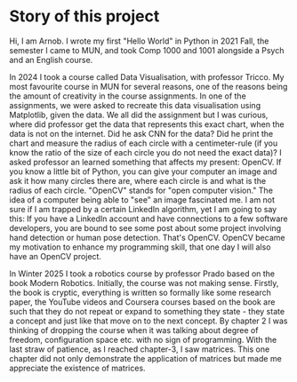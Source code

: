 # Story of this project

Hi, I am Arnob. I wrote my first "Hello World" in Python in 2021 Fall, the semester I came to MUN, and took Comp 1000 and 1001 alongside a Psych and an English course.

In 2024 I took a course called Data Visualisation, with professor Tricco. My most favourite course in MUN for several reasons, one of the reasons being the amount of creativity in the course assignments. In one of the assignments, we were asked to recreate this data visualisation using Matplotlib, given the data. We all did the assignment but I was curious, where did professor get the data that represents this exact chart, when the data is not on the internet. Did he ask CNN for the data? Did he print the chart and measure the radius of each circle with a centimeter-rule (if you know the ratio of the size of each circle you do not need the exact data)? I asked professor an learned something that affects my present: OpenCV. If you know a little bit of Python, you can give your computer an image and ask it how many circles there are, where each circle is and what is the radius of each circle. "OpenCV" stands for "open computer vision." The idea of a computer being able to "see" an image fascinated me. I am not sure if I am trapped by a certain LinkedIn algorithm, yet I am going to say this: If you have a LinkedIn account and have connections to a few software developers, you are bound to see some post about some project involving hand detection or human pose detection. That's OpenCV. OpenCV became my motivation to enhance my programming skill, that one day I will also have an OpenCV project.  

In Winter 2025 I took a robotics course by professor Prado based on the book Modern Robotics. Initially, the course was not making sense. Firstly, the book is cryptic, everything is written so formally like some research paper, the YouTube videos and Coursera courses based on the book are such that they do not repeat or expand to something they state - they state a concept and just like that move on to the next concept. By chapter 2 I was thinking of dropping the course when it was talking about degree of freedom, configuration space etc. with no sign of programming. With the last straw of patience, as I reached chapter-3, I saw matrices. This one chapter did not only demonstrate the application of matrices but made me appreciate the existence of matrices.